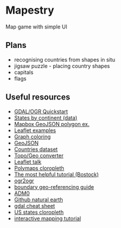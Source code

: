# Mapestry

Map game with simple UI

## Plans

- recognising countries from shapes in situ
- jigsaw puzzle - placing country shapes
- capitals
- flags

## Useful resources

- [GDAL/OGR Quickstart](http://live.osgeo.org/en/quickstart/gdal_quickstart.html)
- [States by continent (data)](https://en.wikipedia.org/wiki/List_of_sovereign_states_and_dependent_territories_by_continent_%28data_file%29)
- [Mapbox GeoJSON polygon ex.](https://www.mapbox.com/mapbox-gl-js/example/geojson-polygon/)
- [Leaflet examples](http://leafletjs.com/examples/geojson.html)
- [Graph coloring](http://bl.ocks.org/jasondavies/4188334)
- [GeoJSON](http://geojson.org/)
- [Countries dataset](https://github.com/datasets/geo-countries)
- [Topo/Geo converter](http://jeffpaine.github.io/geojson-topojson/)
- [Leaflet talk](https://speakerdeck.com/hallahan/leaflet-vector-tiles)
- [Polymaps cloropleth](http://polymaps.org/ex/statehood.html)
- [The most helpful tutorial (Bostock)](https://bost.ocks.org/mike/map/)
- [ogr2ogr](http://www.gdal.org/ogr2ogr.html)
- [boundary geo-referencing guide](http://gemecd.org/gemecd/RoughGuidetoBoundaryGeoreferencingforGEMECDDatabase_v1_1.pdf)
- [ADM0](http://sdi.vam.wfp.org/arcgis/rest/services/VAM_internal/AdministrativeUnits2012/MapServer/0)
- [Github natural earth](https://github.com/nvkelso/natural-earth-vector/tree/master/50m_physical)
- [gdal cheat sheet](https://github.com/dwtkns/gdal-cheat-sheet)
- [US states cloropleth](https://live2.zoomdata.com/zoomdata/visualization#53f22849e4b08f9d5f15360a-522655b0e4b00f4f3af30f12)
- [interactive mapping tutorial](http://www.coppelia.io/2016/01/interactive-mapping/)
